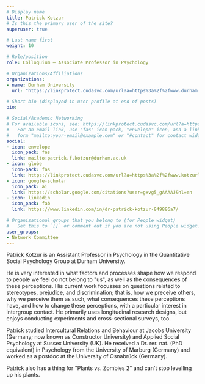 ```yaml
---
# Display name
title: Patrick Kotzur
# Is this the primary user of the site?
superuser: true

# Last name first
weight: 10

# Role/position
role: Colloquium — Associate Professor in Psychology

# Organizations/Affiliations
organizations:
- name: Durham University
  url: "https://linkprotect.cudasvc.com/url?a=https%3a%2f%2fwww.durham.ac.uk%2f&c=E,1,Y_e99JWtdErn7L8t2hb0zXeCBz06jzvyNiXGyAuxs7bSZeuGNfaIRrQijsnUxQvitmd7F2dmcxdnCJvzxwR1J_mftV-VskyXBiwzdSZV_vJfco51mfn4REIm0Eoq&typo=1"

# Short bio (displayed in user profile at end of posts)
bio: 

# Social/Academic Networking
# For available icons, see: https://linkprotect.cudasvc.com/url?a=https%3a%2f%2fsourcethemes.com%2facademic%2fdocs%2fpage-builder%2f%23icons&c=E,1,-Sq1B5Y-sYXWGec_bcr3akErtP0FiCsHjTFdMjprihhyZu5B2WYbd1FS2NYtBUq9yU2lJ2oTqUD9WBzIrVV34LSp5ud_hC2GKDAs9Ghx9dKFv9RGxg,,&typo=1
#   For an email link, use "fas" icon pack, "envelope" icon, and a link in the
#   form "mailto:your-email@example.com" or "#contact" for contact widget.
social:
- icon: envelope
  icon_pack: fas
  link: mailto:patrick.f.kotzur@durham.ac.uk
- icon: globe
  icon-pack: fas
  link: https://linkprotect.cudasvc.com/url?a=https%3a%2f%2fwww.kotzurlab.com&c=E,1,og64UdX84fB2r95wgCgnTcaMmgvDRwYpfdGUd2sip8ZXIEWusYgGqL2CM_SMVe6c8iafPDDxXXJ1zrrClHGtwnoqbTaDNVv7_wgyIcwxFRo,&typo=1
- icon: google-scholar
  icon_pack: ai
  link: https://scholar.google.com/citations?user=gxvg5_gAAAAJ&hl=en
- icon: linkedin
  icon_pack: fab
  link: https://www.linkedin.com/in/dr-patrick-kotzur-849886a7/

# Organizational groups that you belong to (for People widget)
#   Set this to `[]` or comment out if you are not using People widget.
user_groups:
- Network Committee
---
```


Patrick Kotzur is an Assistant Professor in Psychology in the Quantitative Social Psychology Group at Durham University.

He is very interested in what factors and processes shape how we respond to people we feel do not belong to "us", as well as the consequences of these perceptions. His current work focusses on questions related to stereotypes, prejudice, and discrimination; that is, how we preceive others, why we perceive them as such, what consequences these perceptions have, and how to change these perceptions, with a particular interest in intergroup contact. He primarily uses longitudinal research designs, but enjoys conducting experiments and cross-sectional surveys, too.

Patrick studied Intercultural Relations and Behaviour at Jacobs University (Germany; now known as Constructor University) and Applied Social Psychology at Sussex University (UK). He received a Dr. rer. nat. (PhD equivalent) in Psychology from the University of Marburg (Germany) and worked as a postdoc at the University of Osnabrück (Germany).

Patrick also has a thing for "Plants vs. Zombies 2" and can't stop levelling up his plants.
